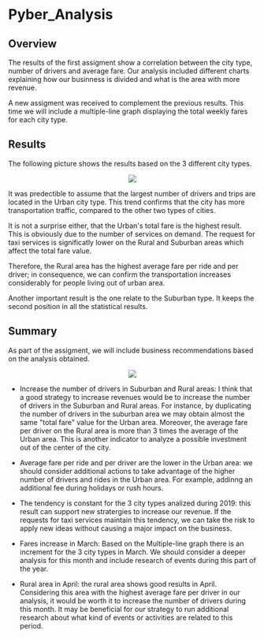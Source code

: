 # Pyber_Analysis

## Overview

The results of the first assigment show a correlation between the city type, number of drivers and average fare. Our analysis included different charts explaining how our businness is divided and what is the area with more revenue. 

A new assigment was received to complement the previous results. This time we will include a multiple-line graph displaying the total weekly fares for each city type. 

## Results

The following picture shows the results based on the 3 different city types.

<p align="center"><img src="https://user-images.githubusercontent.com/88695570/134754462-8cc57f1f-5867-4889-97d4-000bad4571f1.png">

It was predectible to assume that the largest number of drivers and trips are located in the Urban city type. This trend confirms that the city has more transportation traffic, compared to the other two types of cities. 

It is not a surprise either, that the Urban's total fare is the highest result. This is obviously due to the number of services on demand. The request for taxi services is significatly lower on the Rural and Suburban areas which affect the total fare value. 

Therefore, the Rural area has the highest average fare per ride and per driver; in consequence, we can confirm the transportation increases considerably for people living out of urban area. 

Another important result is the one relate to the Suburban type. It keeps the second position in all the statistical results. 

## Summary

As part of the assigment, we will include business recommendations based on the analysis obtained. 

<p align="center"><img src="https://user-images.githubusercontent.com/88695570/134754478-41d8034a-78ae-46b1-b226-09bdc559bfd6.png">

- Increase the number of drivers in Suburban and Rural areas: I think that a good strategy to increase revenues would be to increase the number of drivers in the Suburban and Rural areas. For instance, by duplicating the number of drivers in the suburban area we may obtain almost the same "total fare" value for the Urban area. Moreover, the average fare per driver on the Rural area is more than 3 times the average of the Urban area. This is another indicator to analyze a possible investment out of the center of the city.

- Average fare per ride and per driver are the lower in the Urban area: we should consider additional actions to take advantage of the higher number of drivers and rides in the Urban area. For example, addinng an additional fee during holidays or rush hours. 

- The tendency is constant for the 3 city types analized during 2019: this result can support new stratergies to increase our revenue. If the requests for taxi services maintain this tendency, we can take the risk to apply new ideas without causing a major impact on the business. 

- Fares increase in March: Based on the Multiple-line graph there is an increment for the 3 city types in March. We should consider a deeper analysis for this month and include research of events during this part of the year. 

- Rural area in April: the rural area shows good results in April. Considering this area with the highest average fare per driver in our analysis, it would be worth it to increase the number of drivers during this month. It may be beneficial for our strategy to run additional research about what kind of events or activities are related to this period.
